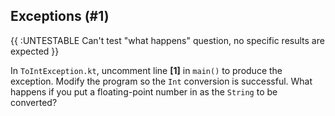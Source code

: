 ## Exceptions (#1)

{{ :UNTESTABLE Can't test "what happens" question, no specific results are expected }}

In `ToIntException.kt`, uncomment line **[1]** in `main()` to produce the
exception. Modify the program so the `Int` conversion is successful. What
happens if you put a floating-point number in as the `String` to be converted?